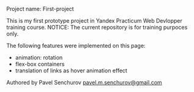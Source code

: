 Project name: First-project


This is my first prototype project in Yandex Practicum Web Devlopper training course. 
NOTICE: The current repository is for training purpoces only. 

The following features were implemented on this page:

- animation: rotation
- flex-box containers
- translation of links as hover animation effect

Authored by Pavel Senchurov
pavel.m.senchurov@gmail.com